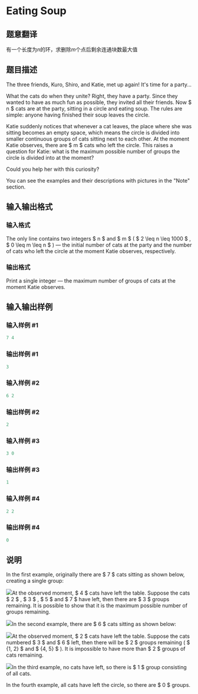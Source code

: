 # Eating Soup

## 题意翻译

有一个长度为$n$的环，求删除$m$个点后剩余连通块数最大值

## 题目描述

The three friends, Kuro, Shiro, and Katie, met up again! It's time for a party...

What the cats do when they unite? Right, they have a party. Since they wanted to have as much fun as possible, they invited all their friends. Now $ n $ cats are at the party, sitting in a circle and eating soup. The rules are simple: anyone having finished their soup leaves the circle.

Katie suddenly notices that whenever a cat leaves, the place where she was sitting becomes an empty space, which means the circle is divided into smaller continuous groups of cats sitting next to each other. At the moment Katie observes, there are $ m $ cats who left the circle. This raises a question for Katie: what is the maximum possible number of groups the circle is divided into at the moment?

Could you help her with this curiosity?

You can see the examples and their descriptions with pictures in the "Note" section.

## 输入输出格式

### 输入格式

The only line contains two integers $ n $ and $ m $ ( $ 2 \leq n \leq 1000 $ , $ 0 \leq m \leq n $ ) — the initial number of cats at the party and the number of cats who left the circle at the moment Katie observes, respectively.

### 输出格式

Print a single integer — the maximum number of groups of cats at the moment Katie observes.

## 输入输出样例

### 输入样例 #1

```cpp
7 4

```
### 输出样例 #1

```cpp
3

```
### 输入样例 #2

```cpp
6 2

```
### 输出样例 #2

```cpp
2

```
### 输入样例 #3

```cpp
3 0

```
### 输出样例 #3

```cpp
1

```
### 输入样例 #4

```cpp
2 2

```
### 输出样例 #4

```cpp
0

```
## 说明

In the first example, originally there are $ 7 $ cats sitting as shown below, creating a single group:

![](https://cdn.luogu.com.cn/upload/vjudge_pic/CF1163A/582841c5dfb385439eea8c43d7ec4b1600b2e8bf.png)At the observed moment, $ 4 $ cats have left the table. Suppose the cats $ 2 $ , $ 3 $ , $ 5 $ and $ 7 $ have left, then there are $ 3 $ groups remaining. It is possible to show that it is the maximum possible number of groups remaining.

![](https://cdn.luogu.com.cn/upload/vjudge_pic/CF1163A/b09fab4219f78478e7216cc25f298db91c1649f6.png)In the second example, there are $ 6 $ cats sitting as shown below:

![](https://cdn.luogu.com.cn/upload/vjudge_pic/CF1163A/44c3b731251174253272f06b55bec85d62ac7660.png)At the observed moment, $ 2 $ cats have left the table. Suppose the cats numbered $ 3 $ and $ 6 $ left, then there will be $ 2 $ groups remaining ( $ \{1, 2\} $ and $ \{4, 5\} $ ). It is impossible to have more than $ 2 $ groups of cats remaining.

![](https://cdn.luogu.com.cn/upload/vjudge_pic/CF1163A/b113b3b66afa92745963d53380bedced5a41e1a8.png)In the third example, no cats have left, so there is $ 1 $ group consisting of all cats.

In the fourth example, all cats have left the circle, so there are $ 0 $ groups.

